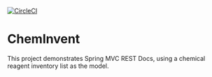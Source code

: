 [![CircleCI](https://circleci.com/gh/jfspps/ChemInvent.svg?style=svg)](https://circleci.com/gh/jfspps/ChemInvent)


# ChemInvent

This project demonstrates Spring MVC REST Docs, using a chemical reagent inventory list as the model.
